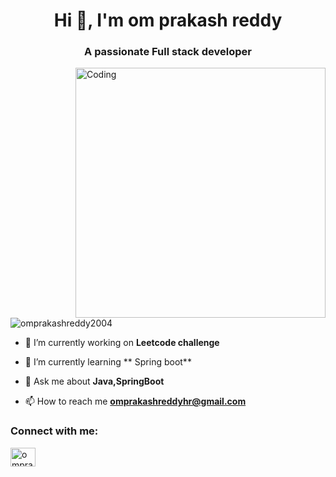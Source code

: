 

<h1 align="center">Hi 👋, I'm om prakash reddy</h1>
<h3 align="center">A passionate Full stack developer</h3>


<img align="right" alt="Coding" width="400" src="https://media.giphy.com/media/WtTnAfZn6aVJfBzlN3/giphy.gif">


<p align="left"> <img src="https://komarev.com/ghpvc/?username=omprakashreddy2004&label=Profile%20views&color=0e75b6&style=flat" alt="omprakashreddy2004" /> </p>

- 🔭 I’m currently working on **Leetcode challenge**

- 🌱 I’m currently learning ** Spring boot**

- 💬 Ask me about **Java,SpringBoot**

- 📫 How to reach me **omprakashreddyhr@gmail.com**

<h3 align="left">Connect with me:</h3>
<p align="left">
<a href="https://www.leetcode.com/omprakashreddy03" target="blank"><img align="center" src="https://raw.githubusercontent.com/rahuldkjain/github-profile-readme-generator/master/src/images/icons/Social/leet-code.svg" alt="omprakashreddy03" height="30" width="40" /></a>


   
